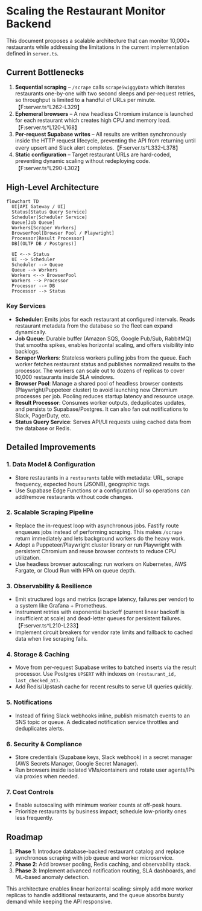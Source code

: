 # Scaling the Restaurant Monitor Backend

This document proposes a scalable architecture that can monitor 10,000+ restaurants while addressing the limitations in the current implementation defined in `server.ts`.

## Current Bottlenecks

1. **Sequential scraping** – `/scrape` calls `scrapeSwiggyData` which iterates restaurants one-by-one with two second sleeps and per-request retries, so throughput is limited to a handful of URLs per minute.【F:server.ts†L262-L329】
2. **Ephemeral browsers** – A new headless Chromium instance is launched for each restaurant which creates high CPU and memory load.【F:server.ts†L120-L168】
3. **Per-request Supabase writes** – All results are written synchronously inside the HTTP request lifecycle, preventing the API from returning until every upsert and Slack alert completes.【F:server.ts†L332-L378】
4. **Static configuration** – Target restaurant URLs are hard-coded, preventing dynamic scaling without redeploying code.【F:server.ts†L290-L302】

## High-Level Architecture

```mermaid
flowchart TD
  UI[API Gateway / UI]
  Status[Status Query Service]
  Scheduler[Scheduler Service]
  Queue[Job Queue]
  Workers[Scraper Workers]
  BrowserPool[Browser Pool / Playwright]
  Processor[Result Processor]
  DB[(OLTP DB / Postgres)]

  UI <--> Status
  UI --> Scheduler
  Scheduler --> Queue
  Queue --> Workers
  Workers <--> BrowserPool
  Workers --> Processor
  Processor --> DB
  Processor --> Status
```

### Key Services

- **Scheduler**: Emits jobs for each restaurant at configured intervals. Reads restaurant metadata from the database so the fleet can expand dynamically.
- **Job Queue**: Durable buffer (Amazon SQS, Google Pub/Sub, RabbitMQ) that smooths spikes, enables horizontal scaling, and offers visibility into backlogs.
- **Scraper Workers**: Stateless workers pulling jobs from the queue. Each worker fetches restaurant status and publishes normalized results to the processor. The workers can scale out to dozens of replicas to cover 10,000 restaurants inside SLA windows.
- **Browser Pool**: Manage a shared pool of headless browser contexts (Playwright/Puppeteer cluster) to avoid launching new Chromium processes per job. Pooling reduces startup latency and resource usage.
- **Result Processor**: Consumes worker outputs, deduplicates updates, and persists to Supabase/Postgres. It can also fan out notifications to Slack, PagerDuty, etc.
- **Status Query Service**: Serves API/UI requests using cached data from the database or Redis.

## Detailed Improvements

### 1. Data Model & Configuration
- Store restaurants in a `restaurants` table with metadata: URL, scrape frequency, expected hours (JSONB), geographic tags.
- Use Supabase Edge Functions or a configuration UI so operations can add/remove restaurants without code changes.

### 2. Scalable Scraping Pipeline
- Replace the in-request loop with asynchronous jobs. Fastify route enqueues jobs instead of performing scraping. This makes `/scrape` return immediately and lets background workers do the heavy work.
- Adopt a Puppeteer/Playwright cluster library or run Playwright with persistent Chromium and reuse browser contexts to reduce CPU utilization.
- Use headless browser autoscaling: run workers on Kubernetes, AWS Fargate, or Cloud Run with HPA on queue depth.

### 3. Observability & Resilience
- Emit structured logs and metrics (scrape latency, failures per vendor) to a system like Grafana + Prometheus.
- Instrument retries with exponential backoff (current linear backoff is insufficient at scale) and dead-letter queues for persistent failures.【F:server.ts†L210-L233】
- Implement circuit breakers for vendor rate limits and fallback to cached data when live scraping fails.

### 4. Storage & Caching
- Move from per-request Supabase writes to batched inserts via the result processor. Use Postgres `UPSERT` with indexes on `(restaurant_id, last_checked_at)`.
- Add Redis/Upstash cache for recent results to serve UI queries quickly.

### 5. Notifications
- Instead of firing Slack webhooks inline, publish mismatch events to an SNS topic or queue. A dedicated notification service throttles and deduplicates alerts.

### 6. Security & Compliance
- Store credentials (Supabase keys, Slack webhook) in a secret manager (AWS Secrets Manager, Google Secret Manager).
- Run browsers inside isolated VMs/containers and rotate user agents/IPs via proxies when needed.

### 7. Cost Controls
- Enable autoscaling with minimum worker counts at off-peak hours.
- Prioritize restaurants by business impact; schedule low-priority ones less frequently.

## Roadmap

1. **Phase 1**: Introduce database-backed restaurant catalog and replace synchronous scraping with job queue and worker microservice.
2. **Phase 2**: Add browser pooling, Redis caching, and observability stack.
3. **Phase 3**: Implement advanced notification routing, SLA dashboards, and ML-based anomaly detection.

This architecture enables linear horizontal scaling: simply add more worker replicas to handle additional restaurants, and the queue absorbs bursty demand while keeping the API responsive.
